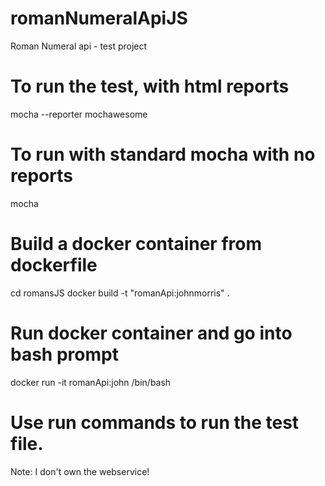 # romanNumeralApiJS
Roman Numeral api - test project

# To run the test, with html reports
mocha --reporter mochawesome

# To run with standard mocha with no reports
mocha

# Build a docker container from dockerfile
cd romansJS
docker build -t "romanApi:johnmorris" .

# Run docker container and go into bash prompt
docker run -it romanApi:john /bin/bash

# Use run commands to run the test file.

Note: I don't own the webservice!
